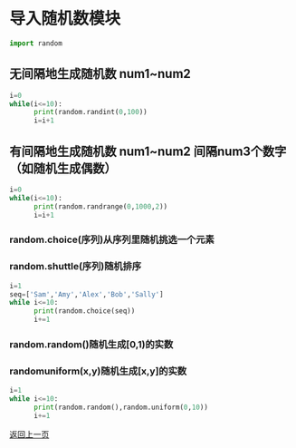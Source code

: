 # 导入随机数模块


```python
import random
```

## 无间隔地生成随机数 num1~num2


```python
i=0
while(i<=10):
      print(random.randint(0,100))
      i=i+1
```

## 有间隔地生成随机数 num1~num2 间隔num3个数字 （如随机生成偶数）


```python
i=0
while(i<=10):
      print(random.randrange(0,1000,2))
      i=i+1
```

### random.choice(序列)从序列里随机挑选一个元素

### random.shuttle(序列)随机排序


```python
i=1
seq=['Sam','Amy','Alex','Bob','Sally']
while i<=10:
      print(random.choice(seq))
      i+=1
```

### random.random()随机生成[0,1)的实数

### randomuniform(x,y)随机生成[x,y]的实数


```python
i=1
while i<=10:
      print(random.random(),random.uniform(0,10))
      i+=1
```

[返回上一页](python.md)

